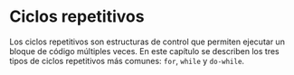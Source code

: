 # Ciclos repetitivos

Los ciclos repetitivos son estructuras de control que permiten ejecutar un bloque de código múltiples veces. En este capítulo se describen los tres tipos de ciclos repetitivos más comunes: `for`, `while` y `do-while`.

